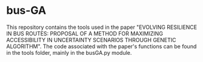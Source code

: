 # bus-GA
This repository contains the tools used in the paper "EVOLVING RESILIENCE IN BUS ROUTES: PROPOSAL OF A METHOD FOR MAXIMIZING ACCESSIBILITY IN UNCERTAINTY SCENARIOS THROUGH GENETIC ALGORITHM". The code associated with the paper's functions can be found in the tools folder, mainly in the busGA.py module.
